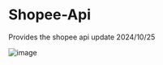# Shopee-Api
Provides the shopee api
update 2024/10/25

![image](https://github.com/user-attachments/assets/28d065a7-26c9-417e-b389-0280021fd4ae)

